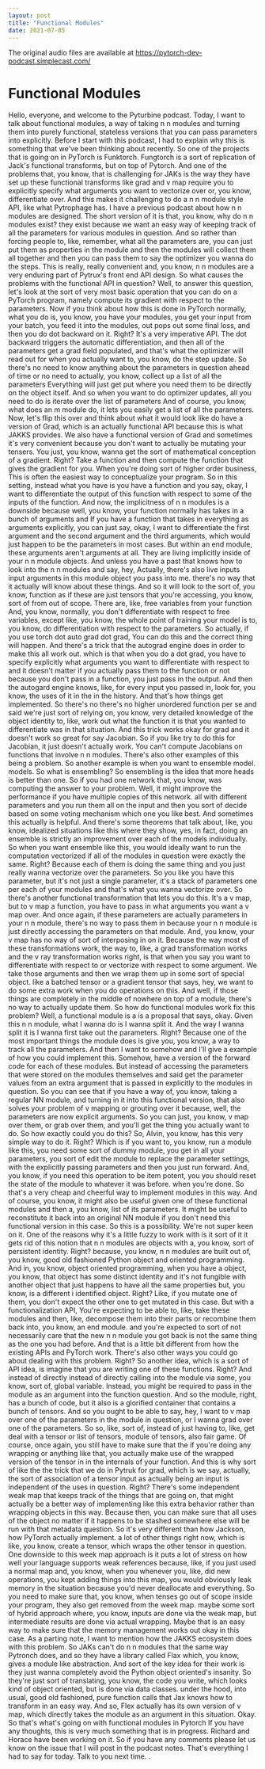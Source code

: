 ```yaml
---
layout: post
title: "Functional Modules"
date: 2021-07-05
---
```

The original audio files are available at https://pytorch-dev-podcast.simplecast.com/

# Functional Modules

Hello, everyone, and welcome to the Pyturbine podcast.
Today, I want to talk about functional modules, a way of taking n n modules and turning them into purely functional, stateless versions that you can pass parameters into explicitly.
Before I start with this podcast, I had to explain why this is something that we've been thinking about recently.
So one of the projects that is going on in PyTorch is Funktorch.
Fungtorch is a sort of replication of Jack's functional transforms, but on top of Pytorch.
And one of the problems that, you know, that is challenging for JAKs is the way they have set up these functional transforms like grad and v map require you to explicitly specify what arguments you want to vectorize over or, you know, differentiate over.
And this makes it challenging to do a n n module style API, like what Pytrophage has.
I have a previous podcast about how n n modules are designed.
The short version of it is that, you know, why do n n modules exist? they exist because we want an easy way of keeping track of all the parameters for various modules in question.
And so rather than forcing people to, like, remember, what all the parameters are, you can just put them as properties in the module and then the modules will collect them all together and then you can pass them to say the optimizer you wanna do the steps.
This is really, really convenient and, you know, n n modules are a very enduring part of Pytrux's front end API design.
So what causes the problems with the functional API in question? Well, to answer this question, let's look at the sort of very most basic operation that you can do on a PyTorch program, namely compute its gradient with respect to the parameters.
Now if you think about how this is done in PyTorch normally, what you do is, you know, you have your modules, you get your input from your batch, you feed it into the modules, out pops out some final loss, and then you do dot backward on it.
Right? It's a very imperative API.
The dot backward triggers the automatic differentiation, and then all of the parameters get a grad field populated, and that's what the optimizer will read out for when you actually want to, you know, do the step update.
So there's no need to know anything about the parameters in question ahead of time or no need to actually, you know, collect up a list of all the parameters Everything will just get put where you need them to be directly on the object itself.
And so when you want to do optimizer updates, all you need to do is iterate over the list of parameters And of course, you know, what does an m module do, it lets you easily get a list of all the parameters.
Now, let's flip this over and think about what it would look like do have a version of Grad, which is an actually functional API because this is what JAKKS provides.
We also have a functional version of Grad and sometimes it's very convenient because you don't want to actually be mutating your tensers.
You just, you know, wanna get the sort of mathematical conception of a gradient.
Right? Take a function and then compute the function that gives the gradient for you.
When you're doing sort of higher order business, This is often the easiest way to conceptualize your program.
So in this setting, instead what you have is you have a function and you say, okay, I want to differentiate the output of this function with respect to some of the inputs of the function.
And now, the implicitness of n n modules is a downside because well, you know, your function normally has takes in a bunch of arguments and If you have a function that takes in everything as arguments explicitly, you can just say, okay, I want to differentiate the first argument and the second argument and the third arguments, which would just happen to be the parameters in most cases.
But within an end module, these arguments aren't arguments at all.
They are living implicitly inside of your n n module objects.
And unless you have a past that knows how to look into the n n modules and say, hey, Actually, there's also live inputs input arguments in this module object you pass into me.
there's no way that it actually will know about these things.
And so it will look to the sort of, you know, function as if these are just tensors that you're accessing, you know, sort of from out of scope.
There are, like, free variables from your function And, you know, normally, you don't differentiate with respect to free variables, except like, you know, the whole point of training your model is to, you know, do differentiation with respect to the parameters.
So actually, if you use torch dot auto grad dot grad, You can do this and the correct thing will happen.
And there's a trick that the autograd engine does in order to make this all work out.
which is that when you do a dot grad, you have to specify explicitly what arguments you want to differentiate with respect to and it doesn't matter if you actually pass them to the function or not because you don't pass in a function, you just pass in the output.
And then the autogard engine knows, like, for every input you passed in, look for, you know, the uses of it in the in the history.
And that's how things get implemented.
So there's no there's no higher unordered function per se and said we're just sort of relying on, you know, very detailed knowledge of the object identity to, like, work out what the function it is that you wanted to differentiate was in that situation.
And this trick works okay for grad and it doesn't work so great for say Jacobian.
So if you like try to do this for Jacobian, it just doesn't actually work.
You can't compute Jacobians on functions that involve n n modules.
There's also other examples of this being a problem.
So another example is when you want to ensemble model.
models.
So what is ensembling? So ensembling is the idea that more heads is better than one.
So if you had one network that, you know, was computing the answer to your problem.
Well, it might improve the performance if you have multiple copies of this network.
all with different parameters and you run them all on the input and then you sort of decide based on some voting mechanism which one you like best.
And sometimes this actually is helpful.
And there's some theorems that talk about, like, you know, idealized situations like this where they show, yes, in fact, doing an ensemble is strictly an improvement over each of the models individually.
So when you want ensemble like this, you would ideally want to run the computation vectorized if all of the modules in question were exactly the same.
Right? Because each of them is doing the same thing and you just really wanna vectorize over the parameters.
So you like you have this parameter, but it's not just a single parameter, it's a stack of parameters one per each of your modules and that's what you wanna vectorize over.
So there's another functional transformation that lets you do this.
It's a v map, but to v map a function, you have to pass in what arguments you want a v map over.
And once again, if these parameters are actually parameters in your n n module, there's no way to pass them in because your n n module is just directly accessing the parameters on that module.
And, you know, your v map has no way of sort of interposing in on it.
Because the way most of these transformations work, the way to, like, a grad transformation works and the v ray transformation works right, is that when you say you want to differentiate with respect to or vectorize with respect to some argument.
We take those arguments and then we wrap them up in some sort of special object.
like a batched tensor or a gradient tensor that says, hey, we want to do some extra work when you do operations on this.
And well, if those things are completely in the middle of nowhere on top of a module, there's no way to actually update them.
So how do functional modules work fix this problem? Well, a functional module is a is a proposal that says, okay.
Given this n n module, what I wanna do is I wanna split it.
And the way I wanna split it is I wanna first take out the parameters.
Right? Because one of the most important things the module does is give you, you know, a way to track all the parameters.
And then I want to somehow and I'll give a example of how you could implement this.
Somehow, have a version of the forward code for each of these modules.
But instead of accessing the parameters that were stored on the modules themselves and said get the parameter values from an extra argument that is passed in explicitly to the modules in question.
So you can see that if you have a way of, you know, taking a regular NN module, and turning in it into this functional version, that also solves your problem of v mapping or grouting over it because, well, the parameters are now explicit arguments.
So you can just, you know, v map over them, or grab over them, and you'll get the thing you actually want to do.
So how exactly could you do this? So, Alvin, you know, has this very simple way to do it.
Right? Which is if you want to, you know, run a module like this, you need some sort of dummy module, you get in all your parameters, you sort of edit the module to replace the parameter settings, with the explicitly passing parameters and then you just run forward.
And, you know, if you need this operation to be item potent, you you should reset the state of the module to whatever it was before.
when you're done.
So that's a very cheap and cheerful way to implement modules in this way.
And of course, you know, it might also be useful given one of these functional modules and then a, you know, list of its parameters.
It might be useful to reconstitute it back into an original NN module if you don't need this functional version in this case.
So this is a possibility.
We're not super keen on it.
One of the reasons why it's a little fuzzy to work with is it sort of it it gets rid of this notion that n n modules are objects with a, you know, sort of persistent identity.
Right? because, you know, n n modules are built out of, you know, good old fashioned Python object and oriented programming.
And in, you know, object oriented programming, when you have a object, you know, that object has some distinct identity and it's not fungible with another object that just happens to have all the same properties but, you know, is a different i identified object.
Right? Like, if you mutate one of them, you don't expect the other one to get mutated in this case.
But with a functionalization API, You're expecting to be able to, like, take these modules and then, like, decompose them into their parts or recombine them back into, you know, an end module.
and you're expected to sort of not necessarily care that the new n n module you got back is not the same thing as the one you had before.
And that is a little bit different from how the existing APIs and PyTorch work.
There's also other ways you could go about dealing with this problem.
Right? So another idea, which is a sort of API idea, is imagine that you are writing one of these functions.
Right? And instead of directly instead of directly calling into the module via some, you know, sort of, global variable.
Instead, you might be required to pass in the module as an argument into the function question.
And so the module, right, has a bunch of code, but it also is a glorified container that contains a bunch of tensors.
And so you ought to be able to say, hey, I want to v map over one of the parameters in the module in question, or I wanna grad over one of the parameters.
So so, like, sort of, instead of just having to, like, get deal with a tensor or list of tensors, module of tensors, also fair game.
Of course, once again, you still have to make sure that the if you're doing any wrapping or anything like that, you actually make use of the wrapped version of the tensor in in the internals of your function.
And this is why sort of like the the trick that we do in Pytruk for grad, which is we say, actually, the sort of association of a tensor input as actually being an input is independent of the uses in question.
Right? There's some independent weak map that keeps track of the things that are going on, that might actually be a better way of implementing like this extra behavior rather than wrapping objects in this way.
Because then, you can make sure that all uses of the object no matter if it happens to be stashed somewhere else will be run with that metadata question.
So it's very different than how Jackson, how PyTorch actually implement.
a lot of other things right now, which is like, you know, create a tensor, which wraps the other tensor in question.
One downside to this week map approach is it puts a lot of stress on how well your language supports weak references because, like, if you just used a normal map and, you know, when you whenever you, like, did new operations, you kept adding things into this map, you would obviously leak memory in the situation because you'd never deallocate and everything.
So you need to make sure that, you know, when tenses go out of scope inside your program, they also get removed from the week map.
maybe some sort of hybrid approach where, you know, inputs are done via the weak map, but intermediate results are done via actual wrapping.
Maybe that is an easy way to make sure that the memory management works out okay in this case.
As a parting note, I want to mention how the JAKKS ecosystem does with this problem.
So JAKs can't do n n modules that the same way Pytronch does, and so they have a library called Flax which, you know, gives a module like abstraction.
And sort of the key idea for their work is they just wanna completely avoid the Python object oriented's insanity.
So they're just sort of translating, you know, the code you write, which looks kind of object oriented, but is done via data classes.
under the hood, into usual, good old fashioned, pure function calls that Jax knows how to transform in an easy way.
And so, Flex actually has its own version of v map, which directly takes the module as an argument in this situation.
Okay.
So that's what's going on with functional modules in Pytorch If you have any thoughts, this is very much something that is in progress.
Richard and Horace have been working on it.
So if you have any comments please let us know on the issue that I will post in the podcast notes.
That's everything I had to say for today.
Talk to you next time.
.
